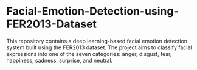 # Facial-Emotion-Detection-using-FER2013-Dataset
This repository contains a deep learning-based facial emotion detection system built using the FER2013 dataset. The project aims to classify facial expressions into one of the seven categories: anger, disgust, fear, happiness, sadness, surprise, and neutral.
